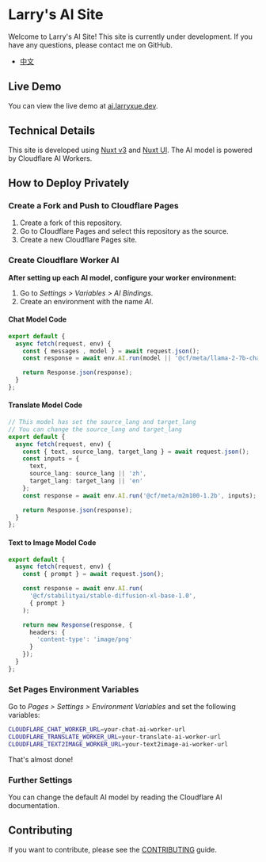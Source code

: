 # Larry's AI Site

Welcome to Larry's AI Site! This site is currently under development. If you have any questions, please contact me on GitHub.

- [中文](./docs/README_CN.md)

## Live Demo

You can view the live demo at [ai.larryxue.dev](https://ai.larryxue.dev/).

## Technical Details

This site is developed using [Nuxt v3](https://nuxt.com/) and [Nuxt UI](https://ui.nuxt.com). The AI model is powered by Cloudflare AI Workers.

## How to Deploy Privately

### Create a Fork and Push to Cloudflare Pages

1. Create a fork of this repository.
2. Go to Cloudflare Pages and select this repository as the source.
3. Create a new Cloudflare Pages site.

### Create Cloudflare Worker AI

**After setting up each AI model, configure your worker environment:**
1. Go to *Settings > Variables > AI Bindings*.
2. Create an environment with the name *AI*.

#### Chat Model Code

```ts
export default {
  async fetch(request, env) {
    const { messages , model } = await request.json();
    const response = await env.AI.run(model || '@cf/meta/llama-2-7b-chat-fp16', { messages });

    return Response.json(response);
  }
};
```

#### Translate Model Code

```ts
// This model has set the source_lang and target_lang
// You can change the source_lang and target_lang
export default {
  async fetch(request, env) {
    const { text, source_lang, target_lang } = await request.json();
    const inputs = {
      text,
      source_lang: source_lang || 'zh',
      target_lang: target_lang || 'en'
    };
    const response = await env.AI.run('@cf/meta/m2m100-1.2b', inputs);

    return Response.json(response);
  }
};
```

#### Text to Image Model Code

```ts
export default {
  async fetch(request, env) {
    const { prompt } = await request.json();

    const response = await env.AI.run(
      '@cf/stabilityai/stable-diffusion-xl-base-1.0',
      { prompt }
    );

    return new Response(response, {
      headers: {
        'content-type': 'image/png'
      }
    });
  }
};
```

### Set Pages Environment Variables

Go to *Pages > Settings > Environment Variables* and set the following variables:

```bash
CLOUDFLARE_CHAT_WORKER_URL=your-chat-ai-worker-url
CLOUDFLARE_TRANSLATE_WORKER_URL=your-translate-ai-worker-url
CLOUDFLARE_TEXT2IMAGE_WORKER_URL=your-text2image-ai-worker-url
```

That's almost done!

### Further Settings

You can change the default AI model by reading the Cloudflare AI documentation.

## Contributing

If you want to contribute, please see the [CONTRIBUTING](./docs/CONTRIBUTING.md) guide.
